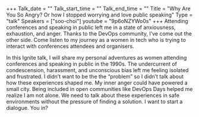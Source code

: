 +++
Talk_date = ""
Talk_start_time = ""
Talk_end_time = ""
Title = "Why Are You So Angry? Or how I stopped worrying and love public speaking"
Type = "talk"
Speakers = ["soo-choi"]
youtube = "9p6oNZYWo0s"
+++
Attending conferences and speaking in public left me in a state of anxiousness, exhaustion, and anger. Thanks to the DevOps community, I’ve come out the other side. Come listen to my journey as a women in tech who is trying to interact with conferences attendees and organisers.

In this Ignite talk, I will share my personal adventures as women attending conferences and speaking in public in the 1990s. The undercurrent of condescension, harassment, and unconscious bias left me feeling isolated and frustrated. I didn’t want to be the the “problem” so I didn’t talk about how these experiences shaped me. My inner anger could have powered a small city. Being included in open communities like DevOps Days helped me realize I am not alone. We need to talk about these experiences in safe environments without the pressure of finding a solution. I want to start a dialogue. You in?
